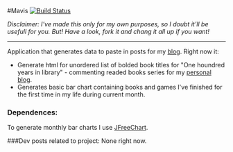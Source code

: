 #Mavis [![Build Status](https://travis-ci.org/Zegis/Mavis.svg?branch=master)](https://travis-ci.org/Zegis/Mavis)

_Disclaimer: I've made this only for my own purposes, so I doubt it'll be usefull for you. But! Have a look, fork it and chang it all up if you want!_

---

Application that generates  data to paste in posts for my [blog](http://kofun.pl).
Right now it:
* Generate html for unordered list of bolded book titles for "One houndred years in library" - commenting readed books series for my [personal blog](http://blog.kofun.pl). 
* Generates basic bar chart containing books and games I've finished for the first time in my life during current month.

### Dependences:
To generate monthly bar charts I use [JFreeChart](http://www.jfree.org/jfreechart/).

###Dev posts related to project:
None right now.
